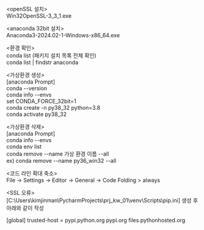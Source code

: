 <openSSL 설치>  
Win32OpenSSL-3_3_1.exe

<anaconda 32bit 설치>  
  Anaconda3-2024.02-1-Windows-x86_64.exe

<환경 확인>  
	conda list (패키지 설치 목록 전체 확인)    
	conda list | findstr anaconda
 
<가상환경 생성>  
	[anaconda Prompt]  
	conda --version  
	conda info --envs  
	set CONDA_FORCE_32bit=1  
	conda create -n py38_32 python=3.8  
 	conda activate py38_32  

<가상환경 삭제>  
	[anaconda Prompt]  
	conda info --envs  
	conda env list  
	conda remove --name 가상 환경 이름 --all  
	ex) conda remove --name py36_win32 --all  

<코드 라인 확대 축소>  
File -> Settings -> Editor -> General -> Code Folding > always  

<SSL 오류>
[C:\Users\kimjinman\PycharmProjects\prj_kw_01\venv\Scripts\pip.ini] 생성 후 아래와 같이 작성

[global]
trusted-host = pypi.python.org
pypi.org
files.pythonhosted.org

	
